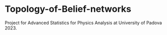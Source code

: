 # Topology-of-Belief-networks
Project for Advanced Statistics for Physics Analysis at University of Padova 2023.
